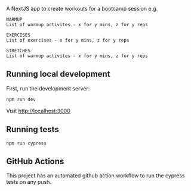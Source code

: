 A NextJS app to create workouts for a bootcamp session e.g. 

```
WARMUP
List of warmup activites - x for y mins, z for y reps

EXERCISES
List of exercises - x for y mins, z for y reps

STRETCHES
List of warmup activites - x for y mins, z for y reps
```


## Running local development

First, run the development server:

```bash
npm run dev
```

Visit [http://localhost:3000](http://localhost:3000) 

## Running tests
`npm run cypress`

## GitHub Actions
This project has an automated github action workflow to run the cypress tests on any push. 


